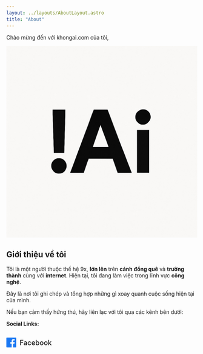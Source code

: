 ```yaml
---
layout: ../layouts/AboutLayout.astro
title: "About"
---
```


Chào mừng đến với khongai.com của tôi,

![KhongAI](public/khongai.jpg)

## Giới thiệu về tôi

Tôi là một người thuộc thế hệ 9x, **lớn lên** trên **cánh đồng quê** và  **trưởng thành** cùng với **internet**. Hiện tại, tôi đang làm việc trong lĩnh vực **công nghệ**.

Đây là nơi tôi ghi chép và tổng hợp những gì xoay quanh cuộc sống hiện tại của mình.

Nếu bạn cảm thấy hứng thú, hãy liên lạc với tôi qua các kênh bên dưới:

**Social Links:**

<a href="https://facebook.com/khongaiblog/" target="_blank" rel="noopener" style="display:inline-flex;align-items:center;text-decoration:none;font-size:1.13rem;font-weight:500;gap:9px;margin:14px 0 22px 0;">
  <svg width="26" height="26" viewBox="0 0 24 24" fill="currentColor" style="color:#1877f3;vertical-align:middle;" xmlns="http://www.w3.org/2000/svg">
    <path d="M22.675 0h-21.35C.595 0 0 .592 0 1.326v21.348C0 23.408.595 24 1.325 24h11.495v-9.294H9.692v-3.622h3.128V8.413c0-3.1 1.893-4.788 4.659-4.788 1.325 0 2.463.099 2.797.143v3.24l-1.918.001c-1.504 0-1.797.715-1.797 1.763v2.313h3.587l-.467 3.622h-3.12V24h6.116C23.406 24 24 23.408 24 22.674V1.326C24 .592 23.406 0 22.675 0"/>
  </svg>
  Facebook
</a>
